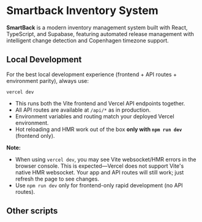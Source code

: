 # Smartback Inventory System

**SmartBack** is a modern inventory management system built with React, TypeScript, and Supabase, featuring automated release management with intelligent change detection and Copenhagen timezone support.

## Local Development

For the best local development experience (frontend + API routes + environment parity), always use:

```
vercel dev
```

- This runs both the Vite frontend and Vercel API endpoints together.
- All API routes are available at `/api/*` as in production.
- Environment variables and routing match your deployed Vercel environment.
- Hot reloading and HMR work out of the box **only with `npm run dev`** (frontend only).

**Note:**
- When using `vercel dev`, you may see Vite websocket/HMR errors in the browser console. This is expected—Vercel does not support Vite's native HMR websocket. Your app and API routes will still work; just refresh the page to see changes.
- Use `npm run dev` only for frontend-only rapid development (no API routes).

## Other scripts